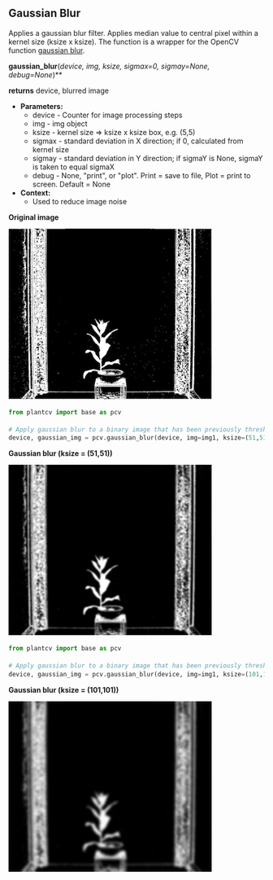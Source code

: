 ## Gaussian Blur

Applies a gaussian blur filter. Applies median value to central pixel within a kernel size (ksize x ksize). 
The function is a wrapper for the OpenCV function [gaussian blur](http://docs.opencv.org/2.4/modules/imgproc/doc/filtering.html?highlight=gaussianblur#gaussianblur).  

**gaussian_blur**(*device, img, ksize, sigmax=0, sigmay=None, debug=None*)**

**returns** device, blurred image

- **Parameters:**
    - device - Counter for image processing steps
    - img - img object
    - ksize - kernel size => ksize x ksize box, e.g. (5,5) 
    - sigmax - standard deviation in X direction; if 0, calculated from kernel size
    - sigmay - standard deviation in Y direction; if sigmaY is None, sigmaY is taken to equal sigmaX
    - debug - None, "print", or "plot". Print = save to file, Plot = print to screen. Default = None
- **Context:**
    - Used to reduce image noise

**Original image**

![Screenshot](img/documentation_images/gaussian_blur/original_image.jpg)

```python
from plantcv import base as pcv

# Apply gaussian blur to a binary image that has been previously thresholded.
device, gaussian_img = pcv.gaussian_blur(device, img=img1, ksize=(51,51), sigmax=0, sigmay=None, debug='print')
```

**Gaussian blur (ksize = (51,51))**

![Screenshot](img/documentation_images/gaussian_blur/gaussian_blur51.jpg)

```python
from plantcv import base as pcv

# Apply gaussian blur to a binary image that has been previously thresholded.
device, gaussian_img = pcv.gaussian_blur(device, img=img1, ksize=(101,101), sigmax=0, sigmay=None, debug='print')
```

**Gaussian blur (ksize = (101,101))**

![Screenshot](img/documentation_images/gaussian_blur/gaussian_blur101.jpg)
